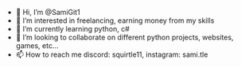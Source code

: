 - 👋 Hi, I’m @SamiGit1
- 👀 I’m interested in freelancing, earning money from my skills
- 🌱 I’m currently learning python, c#
- 💞️ I’m looking to collaborate on different python projects, websites, games, etc...
- 📫 How to reach me discord: squirtle11, instagram: sami.tle

<!---
SamiGit1/SamiGit1 is a ✨ special ✨ repository because its `README.md` (this file) appears on your GitHub profile.
You can click the Preview link to take a look at your changes.
--->
